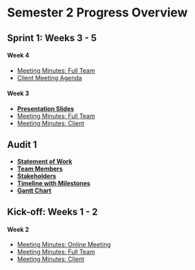 # Semester 2 Progress Overview

## Sprint 1: Weeks 3 - 5

#### Week 4

* [Meeting Minutes: Full Team](MeetingMinutes/Meeting6.pdf)
* [Client Meeting Agenda](MeetingMinutes/MeetingAgenda1.pdf)


#### Week 3

* [**Presentation Slides**](https://docs.google.com/presentation/d/1cvQcCeFERK6mRaIhDVObRH1uYKA7Y_bVxbJuNkgO7x8/edit#slide=id.p9)
* [Meeting Minutes: Full Team](MeetingMinutes/MeetingMinute5.pdf)
* [Meeting Minutes: Client](MeetingMinutes/MeetingMinute4.pdf)

## Audit 1
* **[Statement of Work](Audit1/PDF/Statement%20of%20work,%20initialed.pdf)**
* **[Team Members](Audit1/Images/MCSTeam.002.png)**
* **[Stakeholders](Audit1/Images/MCSStakeHolder.001.png)**
* **[Timeline with Milestones](Audit1/Images/Schedule.png)**
* **[Gantt Chart](Audit1/Images/gantt.PNG)**

## Kick-off: Weeks 1 - 2

#### Week 2
* [Meeting Minutes: Online Meeting](MeetingMinutes/MeetingMinutes3.pdf)
* [Meeting Minutes: Full Team](MeetingMinutes/MeetingMinutes2.pdf)
* [Meeting Minutes: Client](MeetingMinutes/MeetingMinutes1.pdf)



